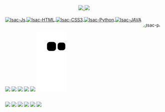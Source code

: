 ##
<div align="center">
  <a href="https://github.com/IsacBM">
  <img height="162em" src="https://github-readme-stats.vercel.app/api?username=IsacBM&locale=pt-br&show_icons=true&icon_color=628fda&theme=tokyonight&include_all_commits=true&count_private=true"/>
  <img height="162em" src="https://github-readme-stats.vercel.app/api/top-langs/?username=IsacBM&locale=pt-br&layout=compact&langs_count=7&theme=tokyonight"/>
</div>
  <div style="display: inline_block"><br>
    <img align="center" alt="Isac-Js" height="30" width="110" src="https://img.shields.io/badge/JavaScript-1a1b27?style=for-the-badge&logo=javascript&logoColor=F7DF1E">
  <img align="center" alt="Isac-HTML" height="30" width="95" src="https://img.shields.io/badge/HTML5-1a1b27?style=for-the-badge&logo=html5&logoColor=ff500f">
    <img align="center" alt="Isac-CSS3" height="30" width="95" src="https://img.shields.io/badge/CSS3-1a1b27?style=for-the-badge&logo=css3&logoColor=007fff">
    <img align="center" alt="Isac-Python" height="30" width="100" src="https://img.shields.io/badge/Python-1a1b27?style=for-the-badge&logo=python&logoColor=2264ff">
  <img align="center" alt="Isac-JAVA" height="30" width="85" src="https://img.shields.io/badge/Java-1a1b27?style=for-the-badge&logo=java&logoColor=fc1723">
  <img align="right" alt="Isac-pic" height="155" style="border-radius:1000px;" src="https://cdn.discordapp.com/attachments/897929978937761872/897930118968786944/download20211003163309.png">
</div>
  
  ##
  
  <div> 
    
  <a href="" target="_blank"><img src="https://img.shields.io/badge/YouTube-1a1b27?style=for-the-badge&logo=youtube&logoColor=fc1723" target="_blank"></a>
  <a href="https://www.instagram.com/isacbm_/" target="_blank"><img src="https://img.shields.io/badge/Instagram-1a1b27?style=for-the-badge&logo=instagram&logoColor=hotpink" target="_blank"></a>
 <a href="" target="_blank"><img src="https://img.shields.io/badge/Discord-1a1b27?style=for-the-badge&logo=discord&logoColor=lithtblue" target="_blank"></a> 
  <a href = "mailto:isacbritomatos32@gmail.com"><img src="https://img.shields.io/badge/Gmail-1a1b27?style=for-the-badge&logo=gmail&logoColor=red" target="_blank"></a>
  <a href="" target="_blank"><img src="https://img.shields.io/badge/LinkedIn-1a1b27?style=for-the-badge&logo=linkedin&logoColor=blue" target="_blank"></a> 
   ![Snake animation](https://github.com/IsacBM/IsacBM/blob/output/github-contribution-grid-snake.svg)
</div>

  ##
  
  <div>
    <a href="" target="_blank"><img src="https://img.shields.io/badge/Visual_Studio_Code-1a1b27?style=for-the-badge&logo=visual%20studio%20code&logoColor=0078D4" target="_blank"></a>
    <a href="" target="_blank"><img src="https://img.shields.io/badge/Adobe-Photoshop-1a1b27?style=for-the-badge&logo=Adobe-Photoshop&labelColor=000020&logoWidth=15" target="_blank"></a>
    <a href="" target="_blank"><img src="https://img.shields.io/badge/Node.js-1a1b27?style=for-the-badge&logo=nodedotjs&logoColor=339933" target="_blank"></a>
    <a href="" target="_blank"><img src="https://img.shields.io/badge/Vue.js-1a1b27?style=for-the-badge&logo=vuedotjs&logoColor=4FC08D" target="_blank"></a>
    <a href="" target="_blank"><img src="https://img.shields.io/badge/GitHub-1a1b27?style=for-the-badge&logo=github&logoColor=white" target="_blank"></a>
    <a href="" target="_blank"><img src="https://img.shields.io/badge/Notion-1a1b27?style=for-the-badge&logo=notion&logoColor=white" target="_blank"></a>
  </div>
